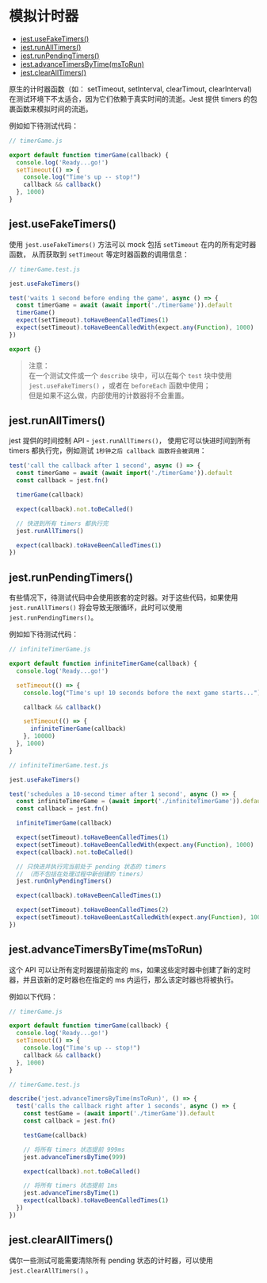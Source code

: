 # 模拟计时器

- [jest.useFakeTimers()](#jestusefaketimers)
- [jest.runAllTimers()](#jestrunalltimers)
- [jest.runPendingTimers()](#jestrunpendingtimers)
- [jest.advanceTimersByTime(msToRun)](#jestadvancetimersbytimemstorun)
- [jest.clearAllTimers()](#jestclearalltimers)

原生的计时器函数（如： setTimeout, setInterval, clearTimout, clearInterval)在测试环境下不太适合，因为它们依赖于真实时间的流逝。Jest 提供 timers 的包裹函数来模拟时间的流逝。

例如如下待测试代码：

```js
// timerGame.js

export default function timerGame(callback) {
  console.log('Ready...go!')
  setTimeout(() => {
    console.log("Time's up -- stop!")
    callback && callback()
  }, 1000)
}
```

## jest.useFakeTimers()

使用 `jest.useFakeTimers()` 方法可以 mock 包括 `setTimeout` 在内的所有定时器函数， 从而获取到 `setTimeout` 等定时器函数的调用信息：

```js
// timerGame.test.js

jest.useFakeTimers()

test('waits 1 second before ending the game', async () => {
  const timerGame = await (await import('./timerGame')).default
  timerGame()
  expect(setTimeout).toHaveBeenCalledTimes(1)
  expect(setTimeout).toHaveBeenCalledWith(expect.any(Function), 1000)
})

export {}
```

> 注意：  
> 在一个测试文件或一个 `describe` 块中，可以在每个 `test` 块中使用 `jest.useFakeTimers()` ，或者在 `beforeEach` 函数中使用；  
> 但是如果不这么做，内部使用的计数器将不会重置。

## jest.runAllTimers()

jest 提供的时间控制 API - `jest.runAllTimers()`， 使用它可以快进时间到所有 timers 都执行完，例如测试 `1秒钟之后 callback 函数将会被调用`：

```js
test('call the callback after 1 second', async () => {
  const timerGame = await (await import('./timerGame')).default
  const callback = jest.fn()

  timerGame(callback)

  expect(callback).not.toBeCalled()

  // 快进到所有 timers 都执行完
  jest.runAllTimers()

  expect(callback).toHaveBeenCalledTimes(1)
})
```

## jest.runPendingTimers()

有些情况下，待测试代码中会使用嵌套的定时器。对于这些代码，如果使用 `jest.runAllTimers()` 将会导致无限循环，此时可以使用 `jest.runPendingTimers()`。

例如如下待测试代码：

```js
// infiniteTimerGame.js

export default function infiniteTimerGame(callback) {
  console.log('Ready...go!')

  setTimeout(() => {
    console.log("Time's up! 10 seconds before the next game starts...")

    callback && callback()

    setTimeout(() => {
      infiniteTimerGame(callback)
    }, 10000)
  }, 1000)
}
```

```js
// infiniteTimerGame.test.js

jest.useFakeTimers()

test('schedules a 10-second timer after 1 second', async () => {
  const infiniteTimerGame = (await import('./infiniteTimerGame')).default
  const callback = jest.fn()

  infiniteTimerGame(callback)

  expect(setTimeout).toHaveBeenCalledTimes(1)
  expect(setTimeout).toHaveBeenCalledWith(expect.any(Function), 1000)
  expect(callback).not.toBeCalled()

  // 只快进并执行完当前处于 pending 状态的 timers
  // （而不包括在处理过程中新创建的 timers）
  jest.runOnlyPendingTimers()

  expect(callback).toHaveBeenCalledTimes(1)

  expect(setTimeout).toHaveBeenCalledTimes(2)
  expect(setTimeout).toHaveBeenLastCalledWith(expect.any(Function), 10000)
})
```

## jest.advanceTimersByTime(msToRun)

这个 API 可以让所有定时器提前指定的 ms，如果这些定时器中创建了新的定时器，并且该新的定时器也在指定的 ms 内运行，那么该定时器也将被执行。

例如以下代码：

```js
// timerGame.js

export default function timerGame(callback) {
  console.log('Ready...go!')
  setTimeout(() => {
    console.log("Time's up -- stop!")
    callback && callback()
  }, 1000)
}
```

```js
// timerGame.test.js

describe('jest.advanceTimersByTime(msToRun)', () => {
  test('calls the callback right after 1 seconds', async () => {
    const testGame = (await import('./timerGame')).default
    const callback = jest.fn()

    testGame(callback)

    // 将所有 timers 状态提前 999ms
    jest.advanceTimersByTime(999)

    expect(callback).not.toBeCalled()

    // 将所有 timers 状态提前 1ms
    jest.advanceTimersByTime(1)
    expect(callback).toHaveBeenCalledTimes(1)
  })
})
```

## jest.clearAllTimers()

偶尔一些测试可能需要清除所有 pending 状态的计时器，可以使用 `jest.clearAllTimers()` 。
